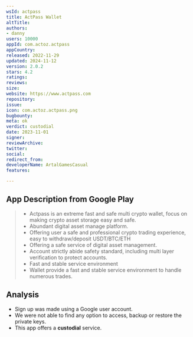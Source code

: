 ```yaml
---
wsId: actpass
title: ActPass Wallet
altTitle: 
authors:
- danny
users: 10000
appId: com.actoz.actpass
appCountry: 
released: 2022-11-29
updated: 2024-11-12
version: 2.0.2
stars: 4.2
ratings: 
reviews: 
size: 
website: https://www.actpass.com
repository: 
issue: 
icon: com.actoz.actpass.png
bugbounty: 
meta: ok
verdict: custodial
date: 2023-11-01
signer: 
reviewArchive: 
twitter: 
social: 
redirect_from: 
developerName: ArtalGamesCasual
features: 

---
```


## App Description from Google Play

> - Actpass is an extreme fast and safe multi crypto wallet, focus on making crypto asset storage easy and safe.
> - Abundant digital asset manage platform.
> - Offering user a safe and professional crypto trading experience, easy to withdraw/deposit USDT/BTC/ETH
> - Offering a safe service of digital asset management.
> - Account strictly abide safety standard, including multi layer verification to protect accounts.
> - Fast and stable service environment
> - Wallet provide a fast and stable service environment to handle numerous trades.

## Analysis

- Sign up was made using a Google user account.
- We were not able to find any option to access, backup or restore the private keys.
- This app offers a **custodial** service.